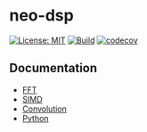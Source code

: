 # neo-dsp

[![License: MIT](https://img.shields.io/badge/License-MIT-yellow.svg)](https://opensource.org/licenses/MIT)
[![Build](https://github.com/neo-sonar/neo-dsp/actions/workflows/build.yml/badge.svg)](https://github.com/neo-sonar/neo-dsp/actions/workflows/build.yml)
[![codecov](https://codecov.io/gh/neo-sonar/neo-dsp/branch/main/graph/badge.svg?token=PLQUR85CI6)](https://codecov.io/gh/neo-sonar/neo-dsp)

## Documentation

- [FFT](./doc/fft.md)
- [SIMD](./doc/simd.md)
- [Convolution](./doc/convolution.md)
- [Python](./doc/python.md)
